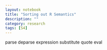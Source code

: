 ```yaml
---
layout: notebook
title: "Sorting out R Semantics"
description: ""
category: research
tags: [S4]
---
```



parse deparse expression substitute quote eval
